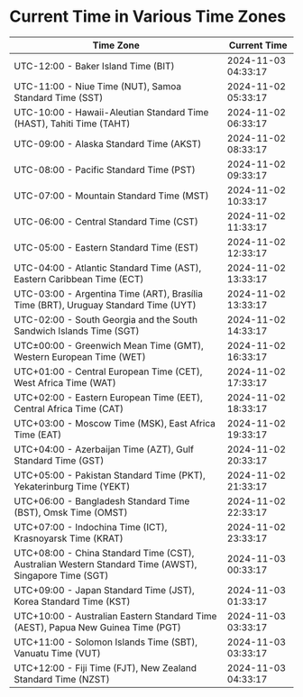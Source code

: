 # Current Time in Various Time Zones

| Time Zone | Current Time |
|-----------|--------------|
| UTC-12:00 - Baker Island Time (BIT) | 2024-11-03 04:33:17 |
| UTC-11:00 - Niue Time (NUT), Samoa Standard Time (SST) | 2024-11-02 05:33:17 |
| UTC-10:00 - Hawaii-Aleutian Standard Time (HAST), Tahiti Time (TAHT) | 2024-11-02 06:33:17 |
| UTC-09:00 - Alaska Standard Time (AKST) | 2024-11-02 08:33:17 |
| UTC-08:00 - Pacific Standard Time (PST) | 2024-11-02 09:33:17 |
| UTC-07:00 - Mountain Standard Time (MST) | 2024-11-02 10:33:17 |
| UTC-06:00 - Central Standard Time (CST) | 2024-11-02 11:33:17 |
| UTC-05:00 - Eastern Standard Time (EST) | 2024-11-02 12:33:17 |
| UTC-04:00 - Atlantic Standard Time (AST), Eastern Caribbean Time (ECT) | 2024-11-02 13:33:17 |
| UTC-03:00 - Argentina Time (ART), Brasília Time (BRT), Uruguay Standard Time (UYT) | 2024-11-02 13:33:17 |
| UTC-02:00 - South Georgia and the South Sandwich Islands Time (SGT) | 2024-11-02 14:33:17 |
| UTC±00:00 - Greenwich Mean Time (GMT), Western European Time (WET) | 2024-11-02 16:33:17 |
| UTC+01:00 - Central European Time (CET), West Africa Time (WAT) | 2024-11-02 17:33:17 |
| UTC+02:00 - Eastern European Time (EET), Central Africa Time (CAT) | 2024-11-02 18:33:17 |
| UTC+03:00 - Moscow Time (MSK), East Africa Time (EAT) | 2024-11-02 19:33:17 |
| UTC+04:00 - Azerbaijan Time (AZT), Gulf Standard Time (GST) | 2024-11-02 20:33:17 |
| UTC+05:00 - Pakistan Standard Time (PKT), Yekaterinburg Time (YEKT) | 2024-11-02 21:33:17 |
| UTC+06:00 - Bangladesh Standard Time (BST), Omsk Time (OMST) | 2024-11-02 22:33:17 |
| UTC+07:00 - Indochina Time (ICT), Krasnoyarsk Time (KRAT) | 2024-11-02 23:33:17 |
| UTC+08:00 - China Standard Time (CST), Australian Western Standard Time (AWST), Singapore Time (SGT) | 2024-11-03 00:33:17 |
| UTC+09:00 - Japan Standard Time (JST), Korea Standard Time (KST) | 2024-11-03 01:33:17 |
| UTC+10:00 - Australian Eastern Standard Time (AEST), Papua New Guinea Time (PGT) | 2024-11-03 03:33:17 |
| UTC+11:00 - Solomon Islands Time (SBT), Vanuatu Time (VUT) | 2024-11-03 03:33:17 |
| UTC+12:00 - Fiji Time (FJT), New Zealand Standard Time (NZST) | 2024-11-03 04:33:17 |

